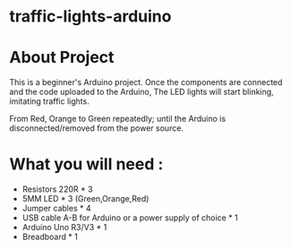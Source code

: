 # traffic-lights-arduino

# About Project

This is a beginner's Arduino project.
Once the components are connected and the code uploaded to the Arduino, The LED lights will start blinking, imitating traffic lights.

From Red, Orange to Green repeatedly;
until the Arduino is disconnected/removed from the power source.

# What you will need :

* Resistors 220R * 3
* 5MM LED * 3 (Green,Orange,Red)
* Jumper cables * 4
* USB cable A-B for Arduino or a power supply of choice * 1
* Arduino Uno R3/V3 * 1
* Breadboard * 1
